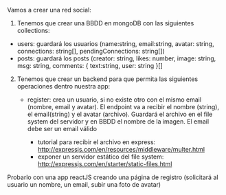 Vamos a crear una red social:

1. Tenemos que crear una BBDD en mongoDB con las siguientes collections:
 - users: guardará los usuarios (name:string, email:string, avatar: string, connections: string[], pendingConnections: string[])
 - posts: guardará los posts (creator: string, likes: number, image: string, msg: string, comments: { text:string, user: string }[]

2. Tenemos que crear un backend para que permita las siguientes operaciones dentro nuestra app:
   - register: crea un usuario, si no existe otro con el mismo email (nombre, email y avatar). El endpoint va a recibir el nombre (string), el email(string) y el avatar (archivo). Guardará el archivo en el file system del servidor y en BBDD el nombre de la imagen. El email debe ser un email válido

      - tutorial para recibir el archivo en express: http://expressjs.com/en/resources/middleware/multer.html
      - exponer un servidor estático del file system: http://expressjs.com/en/starter/static-files.html

Probarlo con una app reactJS creando una página de registro (solicitará al usuario un nombre, un email, subir una foto de avatar)